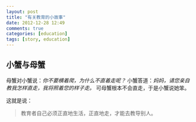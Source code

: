 ```yaml
---
layout: post
title: "有关教育的小故事"
date: 2012-12-28 12:49
comments: true
categories: [education]
tags: [story, education]
---
```


## 小蟹与母蟹

母蟹对小蟹说：_你不要横着爬，为什么不直着走呢？_
小蟹答道：_妈妈，请您亲自教我怎样直走，我将照着您的样子走。_
可母蟹根本不会直走，于是小蟹说她笨。

这就是说：

> 教育者自己必须正直地生活，正直地走，才能去教导别人。



